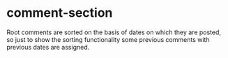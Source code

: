 # comment-section
 Root comments are sorted on the basis of dates on which they are posted, so just to show the sorting functionality some previous comments with previous dates are assigned.

